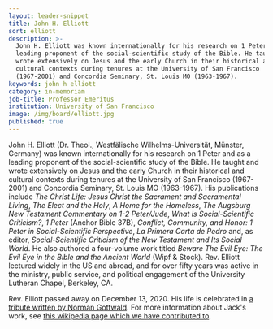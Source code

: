 ```yaml
---
layout: leader-snippet
title: John H. Elliott
sort: elliott
description: >-
  John H. Elliott was known internationally for his research on 1 Peter and as a
  leading proponent of the social-scientific study of the Bible. He taught and
  wrote extensively on Jesus and the early Church in their historical and
  cultural contexts during tenures at the University of San Francisco
  (1967-2001) and Concordia Seminary, St. Louis MO (1963-1967).
keywords: john h elliott
category: in-memoriam
job-title: Professor Emeritus
institution: University of San Francisco
image: /img/board/elliott.jpg
published: true
---
```


John H. Elliott (Dr. Theol., Westfälische Wilhelms-Universität, Münster, Germany) was known internationally for his research on 1 Peter and as a leading proponent of the social-scientific study of the Bible. He taught and wrote extensively on Jesus and the early Church in their historical and cultural contexts during tenures at the University of San Francisco (1967-2001) and Concordia Seminary, St. Louis MO (1963-1967). His publications include _The Christ Life: Jesus Christ the Sacrament and Sacramental Living_, _The Elect and the Holy_, _A Home for the Homeless_, _The Augsburg New Testament Commentary on 1-2 Peter/Jude_, _What is Social-Scientific Criticism?_, _1 Peter_ (Anchor Bible 37B), _Conflict, Community, and Honor: 1 Peter in Social-Scientific Perspective_, _La Primera Carta de Pedro_ and, as editor, _Social-Scientific Criticism of the New Testament and Its Social World_. He also authored a four-volume work titled _Beware The Evil Eye: The Evil Eye in the Bible and the Ancient World_ (Wipf & Stock). Rev. Elliott lectured widely in the US and abroad, and for over fifty years was active in the ministry, public service, and political engagement of the University Lutheran Chapel, Berkeley, CA.

Rev. Elliott passed away on December 13, 2020. His life is celebrated in [a tribute written by Norman Gottwald](/news/2020/12/22/a-tribute-to-jack-elliott/). For more information about Jack's work, see [this wikipedia page which we have contributed to](https://en.wikipedia.org/wiki/John_H._Elliott_(biblical_scholar)).
